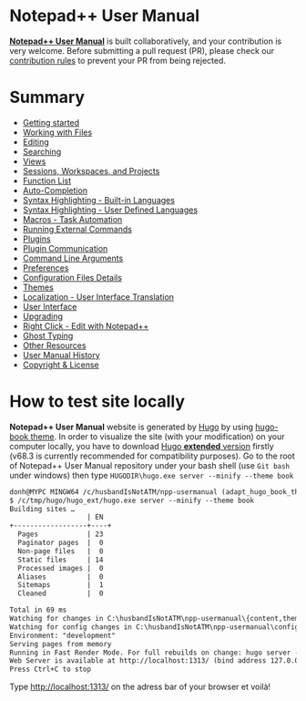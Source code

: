 Notepad++ User Manual
=======

[**Notepad++ User Manual**](https://npp-user-manual.org) is built collaboratively, and your contribution is very welcome. Before submitting a pull request (PR), please check our [contribution rules](CONTRIBUTION.md) to prevent your PR from being rejected.

Summary
=======

* [Getting started](content/docs/getting-started.md)
* [Working with Files](content/docs/files.md)
* [Editing](content/docs/editing.md)
* [Searching](content/docs/searching.md)
* [Views](content/docs/views.md)
* [Sessions, Workspaces, and Projects](content/docs/session.md)
* [Function List](content/docs/function-list.md)
* [Auto-Completion](content/docs/auto-completion.md)
* [Syntax Highlighting - Built-in Languages](content/docs/programing-languages.md)
* [Syntax Highlighting - User Defined Languages](content/docs/user-defined-language-system.md)
* [Macros - Task Automation](content/docs/macros.md)
* [Running External Commands](content/docs/run-menu.md)
* [Plugins](content/docs/plugins.md)
* [Plugin Communication](content/docs/plugin-communication.md)
* [Command Line Arguments](content/docs/command-prompt.md)
* [Preferences](content/docs/preferences.md)
* [Configuration Files Details](content/docs/config-files.md)
* [Themes](content/docs/themes.md)
* [Localization - User Interface Translation](content/docs/binary-translation.md)
* [User Interface](content/docs/user-interface.md)
* [Upgrading](content/docs/upgrading.md)
* [Right Click - Edit with Notepad++](content/docs/shell-extension.md)
* [Ghost Typing](content/docs/ghost-typing.md)
* [Other Resources](content/docs/other-resources.md)
* [User Manual History](content/docs/history.md)
* [Copyright & License](content/docs/license.md)


How to test site locally
=======

**Notepad++ User Manual** website is generated by [Hugo](https://gohugo.io/) by using [hugo-book theme](https://github.com/alex-shpak/hugo-book).
In order to visualize the site (with your modification) on your computer locally, you have to download [Hugo **extended** version](https://github.com/gohugoio/hugo/releases) firstly (v68.3 is currently recommended for compatibility purposes).
Go to the root of Notepad++ User Manual repository under your bash shell (use `Git bash` under windows) then type `HUGODIR\hugo.exe server --minify --theme book`

```txt
donh@MYPC MINGW64 /c/husbandIsNotATM/npp-usermanual (adapt_hugo_book_theme)
$ /c/tmp/hugo/hugo_ext/hugo.exe server --minify --theme book
Building sites …
                   | EN
+------------------+----+
  Pages            | 23
  Paginator pages  |  0
  Non-page files   |  0
  Static files     | 14
  Processed images |  0
  Aliases          |  0
  Sitemaps         |  1
  Cleaned          |  0

Total in 69 ms
Watching for changes in C:\husbandIsNotATM\npp-usermanual\{content,themes}
Watching for config changes in C:\husbandIsNotATM\npp-usermanual\config.toml
Environment: "development"
Serving pages from memory
Running in Fast Render Mode. For full rebuilds on change: hugo server --disablastRender
Web Server is available at http://localhost:1313/ (bind address 127.0.0.1)
Press Ctrl+C to stop

```

Type [http://localhost:1313/](http://localhost:1313/) on the adress bar of your browser et voilà!
